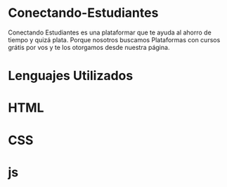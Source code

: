 # Conectando-Estudiantes
Conectando Estudiantes es una plataformar que te ayuda al ahorro de tiempo y quizá plata. Porque nosotros buscamos Plataformas con cursos grátis por vos y te los otorgamos desde nuestra página.
# Lenguajes Utilizados
# HTML
# CSS
# js
